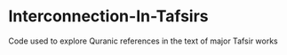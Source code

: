 # Interconnection-In-Tafsirs
Code used to explore Quranic references in the text of major Tafsir works
